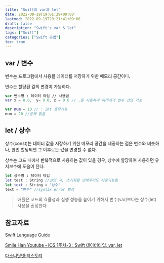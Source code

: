 ```yaml
---
title: "Swift의 var과 let"
date: 2022-09-19T19:01:29+09:00
lastmod: 2022-09-19T20:21:41+09:00
draft: false
description: "Swift's var & let"
tags: ["Swift"]
categories: ["Swift 문법"]
toc: true
---
```

## var / 변수

변수는 프로그램에서 사용될 데이터를 저장하기 위한 메모리 공간이다.

변수는 할당된 값의 변경이 가능하다.

```Swift
var 변수명 : 데이터 타입 // 사용법
var x = 0.0,  y= 0.0, z = 0.0 // ,를 사용하여 여러개의 변수 선언 가능

var num = 10 // : Int 생략가능
num = 20 //문제 없음
```
## let / 상수

상수(const)는 데이터 값을 저장하기 위한 메모리 공간을 제공하는 점은 변수와 비슷하나, 한번 할당되면 그 이후로는 값을 변경할 수 없다.

상수는 코드 내에서 반복적으로 사용하는 값이 있을 경우, 상수에 할당하여 사용하면 유지보수에 도움이 된다.


```Swift
let 상수명 : 데이터 타입
let test : String //선언 시, 초기화를 안해주어도 사용가능함
let text : String = "상수"
text = "변수" //syntax error 발생
```

> 애플은 코드의 효율성과 실행 성능을 높이기 위해서 변수(var)보다는 상수(let) 사용을 권장한다.

## 참고자료

[Swift Language Guide](https://docs.swift.org/swift-book/LanguageGuide/TheBasics.html)

[Smile Han Youtube - iOS 1주차-3 : Swift 데이터타입, var, let](https://www.youtube.com/watch?v=ct_pOhzeE-U&list=PLJqaIeuL7nuEEROQDRcy4XxC9gU6SYYXb&index=4)

[다소니닷넷:티스토리](https://dasony-lib.tistory.com/10)